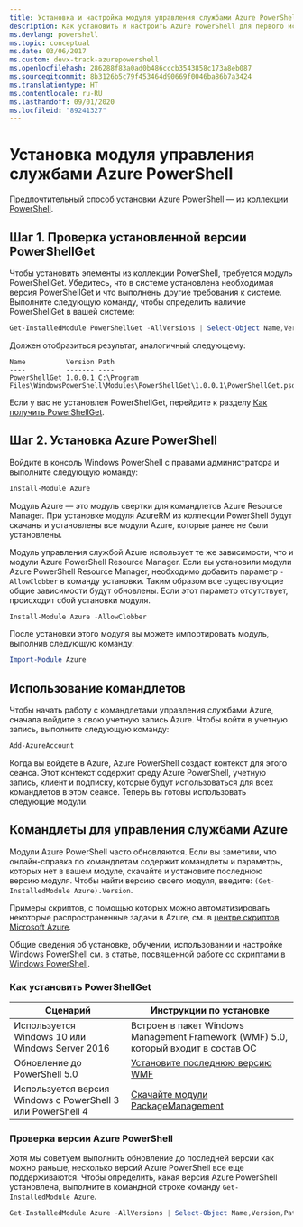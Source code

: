 ```yaml
---
title: Установка и настройка модуля управления службами Azure PowerShell | Документация Майкрософт
description: Как установить и настроить Azure PowerShell для первого использования.
ms.devlang: powershell
ms.topic: conceptual
ms.date: 03/06/2017
ms.custom: devx-track-azurepowershell
ms.openlocfilehash: 286288f83a0ad0b486cccb3543858c173a8eb087
ms.sourcegitcommit: 8b3126b5c79f453464d90669f0046ba86b7a3424
ms.translationtype: HT
ms.contentlocale: ru-RU
ms.lasthandoff: 09/01/2020
ms.locfileid: "89241327"
---
```

# <a name="installing-the-azure-powershell-service-management-module"></a>Установка модуля управления службами Azure PowerShell

Предпочтительный способ установки Azure PowerShell — из [коллекции PowerShell](https://www.powershellgallery.com/).

## <a name="step-1-install-powershellget"></a>Шаг 1. Проверка установленной версии PowerShellGet

Чтобы установить элементы из коллекции PowerShell, требуется модуль PowerShellGet. Убедитесь, что в системе установлена необходимая версия PowerShellGet и что выполнены другие требования к системе. Выполните следующую команду, чтобы определить наличие PowerShellGet в вашей системе:

```powershell
Get-InstalledModule PowerShellGet -AllVersions | Select-Object Name,Version,Path
```

Должен отобразиться результат, аналогичный следующему:

```output
Name          Version Path
----          ------- ----
PowerShellGet 1.0.0.1 C:\Program Files\WindowsPowerShell\Modules\PowerShellGet\1.0.0.1\PowerShellGet.psd1
```

Если у вас не установлен PowerShellGet, перейдите к разделу [Как получить PowerShellGet](#how-to-get-powershellget).

## <a name="step-2-install-azure-powershell"></a>Шаг 2. Установка Azure PowerShell

Войдите в консоль Windows PowerShell с правами администратора и выполните следующую команду:

```powershell
Install-Module Azure
```

Модуль Azure — это модуль свертки для командлетов Azure Resource Manager. При установке модуля AzureRM из коллекции PowerShell будут скачаны и установлены все модули Azure, которые ранее не были установлены.

Модуль управления службой Azure использует те же зависимости, что и модули Azure PowerShell Resource Manager. Если вы установили модули Azure PowerShell Resource Manager, необходимо добавить параметр `-AllowClobber` в команду установки. Таким образом все существующие общие зависимости будут обновлены. Если этот параметр отсутствует, происходит сбой установки модуля.

```powershell
Install-Module Azure -AllowClobber
```

После установки этого модуля вы можете импортировать модуль, выполнив следующую команду:

```powershell
Import-Module Azure
```

## <a name="to-use-the-cmdlets"></a>Использование командлетов

Чтобы начать работу с командлетами управления службами Azure, сначала войдите в свою учетную запись Azure. Чтобы войти в учетную запись, выполните следующую команду:

```powershell
Add-AzureAccount
```

Когда вы войдете в Azure, Azure PowerShell создаст контекст для этого сеанса. Этот контекст содержит среду Azure PowerShell, учетную запись, клиент и подписку, которые будут использоваться для всех командлетов в этом сеансе. Теперь вы готовы использовать следующие модули.

## <a name="azure-service-management-cmdlets"></a>Командлеты для управления службами Azure

Модули Azure PowerShell часто обновляются. Если вы заметили, что онлайн-справка по командлетам содержит командлеты и параметры, которых нет в вашем модуле, скачайте и установите последнюю версию модуля. Чтобы найти версию своего модуля, введите: `(Get-InstalledModule Azure).Version`.

Примеры скриптов, с помощью которых можно автоматизировать некоторые распространенные задачи в Azure, см. в [центре скриптов Microsoft Azure](http://www.windowsazure.com/documentation/scripts/).

Общие сведения об установке, обучении, использовании и настройке Windows PowerShell см. в статье, посвященной [работе со скриптами в Windows PowerShell](https://go.microsoft.com/fwlink/p/?linkid=320210).

### <a name="how-to-get-powershellget"></a>Как установить PowerShellGet

|Сценарий|Инструкции по установке|
|---|---|
|Используется Windows 10 или Windows Server 2016|Встроен в пакет Windows Management Framework (WMF) 5.0, который входит в состав ОС|
|Обновление до PowerShell 5.0|[Установите последнюю версию WMF](https://www.microsoft.com/download/details.aspx?id=54616)|
|Используется версия Windows с PowerShell 3 или PowerShell 4|[Скачайте модули PackageManagement](https://go.microsoft.com/fwlink/?LinkID=746217)|

<div id="helpmechoose"/>

### <a name="checking-the-version-of-azure-powershell"></a>Проверка версии Azure PowerShell

Хотя мы советуем выполнить обновление до последней версии как можно раньше, несколько версий Azure PowerShell все еще поддерживаются. Чтобы определить, какая версия Azure PowerShell установлена, выполните в командной строке команду `Get-InstalledModule Azure`.

```powershell
Get-InstalledModule Azure -AllVersions | Select-Object Name,Version,Path
```
